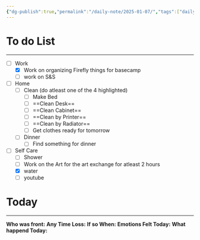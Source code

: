 ```yaml
---
{"dg-publish":true,"permalink":"/daily-note/2025-01-07/","tags":["daily","20-25"]}
---
```






# To do List
---
- [ ] Work
	- [x] Work on organizing Firefly things for basecamp
	- [ ] work on S&S 
- [ ] Home
	- [ ] Clean (do atleast one of the 4 highlighted)
		- [ ] Make Bed
		- [ ] ==Clean Desk==
		- [ ] ==Clean Cabinet==
		- [ ] ==Clean by Printer== 
		- [ ] ==Clean by Radiator==
		- [ ] Get clothes ready for tomorrow
	- [ ] Dinner
		- [ ] Find something for dinner
- [ ] Self Care
	- [ ] Shower
	- [ ] Work on the Art for the art exchange for atleast 2 hours 
	- [x] water 
	- [ ] youtube

# Today
---
**Who was front:** 
**Any Time Loss:**
	**If so When:**
**Emotions Felt Today:**
**What happend Today:**